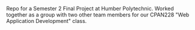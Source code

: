 Repo for a Semester 2 Final Project at Humber Polytechnic. Worked together as a group with two other team members for our CPAN228 "Web Application Development" class.
